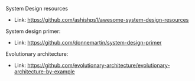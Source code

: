 System Design resources
- Link: https://github.com/ashishps1/awesome-system-design-resources

System design primer:
- Link: https://github.com/donnemartin/system-design-primer

Evolutionary architecture:
- Link: https://github.com/evolutionary-architecture/evolutionary-architecture-by-example
